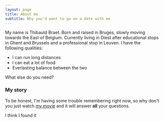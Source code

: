 ```yaml
---
layout: page
title: About me
subtitle: Why you'd want to go on a date with me
---
```


My name is Thibauld Braet.
Born and raised in Bruges, slowly moving towards the East of Belgium. Currently living in Diest after educational stops in Ghent and Brussels and a professional stop in Leuven. I have the following qualities:

- I can run long distances
- I can eat a lot of food
- Everlasting balance between the two

What else do you need?

### My story

To be honest, I'm having some trouble remembering right now, so why don't you just watch [my movie](https://en.wikipedia.org/wiki/The_Princess_Bride_%28film%29) and it will answer **all** your questions.

I think I found it
